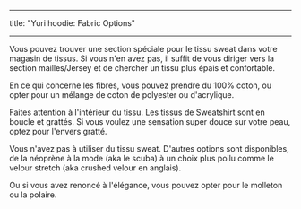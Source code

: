 - - -
title: "Yuri hoodie: Fabric Options"
- - -

Vous pouvez trouver une section spéciale pour le tissu sweat dans votre magasin de tissus. Si vous n'en avez pas, il suffit de vous diriger vers la section mailles/Jersey et de chercher un tissu plus épais et confortable.

En ce qui concerne les fibres, vous pouvez prendre du 100% coton, ou opter pour un mélange de coton de polyester ou d'acrylique.

Faites attention à l'intérieur du tissu. Les tissus de Sweatshirt sont en boucle et grattés. Si vous voulez une sensation super douce sur votre peau, optez pour l'envers gratté.

<Note>

Vous n'avez pas à utiliser du tissu sweat. D'autres options sont disponibles, de la néoprène à la mode (aka le scuba) à un choix plus poilu comme le velour stretch (aka crushed velour en anglais).

Ou si vous avez renoncé à l'élégance, vous pouvez opter pour le molleton ou la polaire.

</Note>
